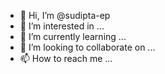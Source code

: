 - 👋 Hi, I’m @sudipta-ep
- 👀 I’m interested in ...
- 🌱 I’m currently learning ...
- 💞️ I’m looking to collaborate on ...
- 📫 How to reach me ...

<!---
sudipta-ep/sudipta-ep is a ✨ special ✨ repository because its `README.md` (this file) appears on your GitHub profile.
You can click the Preview link to take a look at your changes.
--->
